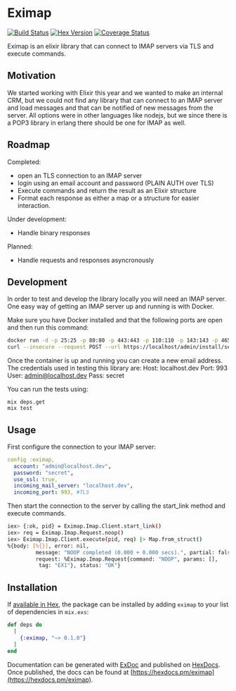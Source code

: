 # Eximap

[![Build Status](https://travis-ci.org/Around25/eximap.svg?branch=master)](https://travis-ci.org/Around25/eximap)
[![Hex Version](https://img.shields.io/hexpm/v/eximap.svg)](https://hex.pm/packages/eximap)
[![Coverage Status](https://coveralls.io/repos/github/Around25/eximap/badge.svg?branch=master)](https://coveralls.io/github/Around25/eximap?branch=master)

Eximap is an elixir library that can connect to IMAP servers via TLS and execute commands.

## Motivation

We started working with Elixir this year and we wanted to make an internal CRM, but we could not find any library
that can connect to an IMAP server and load messages and that can be notified of new messages from the server.
All options were in other languages like nodejs, but we since there is a POP3 library in erlang there should be one
for IMAP as well.

## Roadmap

Completed:
- open an TLS connection to an IMAP server
- login using an email account and password (PLAIN AUTH over TLS)
- Execute commands and return the result as an Elixir structure
- Format each response as either a map or a structure for easier interaction.

Under development:
- Handle binary responses

Planned:
- Handle requests and responses asyncronously

## Development

In order to test and develop the library locally you will need an IMAP server.
One easy way of getting an IMAP server up and running is with Docker.

Make sure you have Docker installed and that the following ports are open and then run this command:
```sh
docker run -d -p 25:25 -p 80:80 -p 443:443 -p 110:110 -p 143:143 -p 465:465 -p 587:587 -p 993:993 -p 995:995 -v /etc/localtime:/etc/localtime:ro -t analogic/poste.io
curl --insecure --request POST --url https://localhost/admin/install/server --form install[hostname]=127.0.0.1 --form install[superAdmin]=admin@127.0.0.1 --form install[superAdminPassword]=admin
```

Once the container is up and running you can create a new email address.
The credentials used in testing this library are:
Host: localhost.dev
Port: 993
User: admin@localhost.dev
Pass: secret

You can run the tests using:
```
mix deps.get
mix test
```

## Usage

First configure the connection to your IMAP server:

```yaml
config :eximap,
  account: "admin@localhost.dev",
  password: "secret",
  use_ssl: true,
  incoming_mail_server: "localhost.dev",
  incoming_port: 993, #TLS
```

Then start the connection to the server by calling the start_link method and execute commands.

```bash
iex> {:ok, pid} = Eximap.Imap.Client.start_link()
iex> req = Eximap.Imap.Request.noop()
iex> Eximap.Imap.Client.execute(pid, req) |> Map.from_struct()
%{body: [%{}], error: nil,
         message: "NOOP completed (0.000 + 0.000 secs).", partial: false,
         request: %Eximap.Imap.Request{command: "NOOP", params: [],
          tag: "EX1"}, status: "OK"}
```

## Installation

If [available in Hex](https://hex.pm/docs/publish), the package can be installed
by adding `eximap` to your list of dependencies in `mix.exs`:

```elixir
def deps do
  [
    {:eximap, "~> 0.1.0"}
  ]
end
```

Documentation can be generated with [ExDoc](https://github.com/elixir-lang/ex_doc)
and published on [HexDocs](https://hexdocs.pm). Once published, the docs can
be found at [https://hexdocs.pm/eximap](https://hexdocs.pm/eximap).

